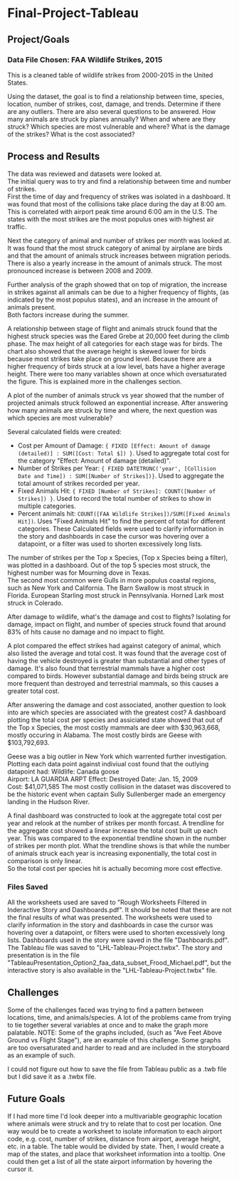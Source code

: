 # Final-Project-Tableau

## Project/Goals
### Data File Chosen: FAA Wildlife Strikes, 2015
This is a cleaned table of wildlife strikes from 2000-2015 in the United States. 

Using the dataset, the goal is to find a relationship between time, species, location, number of strikes, cost, damage, and trends.
Determine if there are any outliers.
There are also several questions to be answered.
How many animals are struck by planes annually?
When and where are they struck?
Which species are most vulnerable and where?
What is the damage of the strikes?
What is the cost associated?

## Process and Results
The data was reviewed and datasets were looked at.  
The initial query was to try and find a relationship between time and number of strikes.  
First the time of day and frequency of strikes was isolated in a dashboard.
It was found that most of the collisions take place during the day at 8:00 am. This is correlated with airport peak time around 6:00 am in the U.S.
The states with the most strikes are the most populus ones with highest air traffic.

Next the category of animal and number of strikes per month was looked at.
It was found that the most struck category of animal by airplane are birds and that the amount of animals struck increases between migration periods.
There is also a yearly increase in the amount of animals struck.  The most pronounced increase is between 2008 and 2009.

Further analysis of the graph showed that on top of migration, the increase in strikes against all animals can be due to a higher frequency of flights,
(as indicated by the most populus states), and an increase in the amount of animals present.  
Both factors increase during the summer.

A relationship between stage of flight and animals struck found that the highest struck species was the Eared Grebe at 20,000 feet during the climb phase.
The max height of all categories for each stage was for birds.
The chart also showed that the average height is skewed lower for birds because most strikes take place on ground level.
Because there are a higher frequency of birds struck at a low level, bats have a higher average height.
There were too many variables shown at once which oversaturated the figure.  This is explained more in the challenges section.

A plot of the number of animals struck vs year showed that the number of projected animals struck followed an exponential increase.
After answering how many animals are struck by time and where, the next question was which species are most vulnerable?

Several calculated fields were created:
- Cost per Amount of Damage: ```{ FIXED [Effect: Amount of damage (detailed)] : SUM([Cost: Total $]) }```.  Used to aggregate total cost for the category "Effect: Amount of damage (detailed)".
- Number of Strikes per Year: ```{ FIXED DATETRUNC('year', [Collision Date and Time]) : SUM([Number of Strikes])}```.  Used to aggregate the total amount of strikes recorded per year.
- Fixed Animals Hit: ```{ FIXED [Number of Strikes]: COUNT([Number of Strikes]) }```.  Used to record the total number of strikes to show in multiple categories.
- Percent animals hit: ```COUNT([FAA Wildlife Strikes])/SUM([Fixed Animals Hit])```.  Uses "Fixed Animals Hit" to find the percent of total for different categories.
These Calculated fields were used to clarify information in the story and dashboards in case the cursor was hovering over a datapoint,
or a filter was used to shorten excessively long lists.  

The number of strikes per the Top x Species, (Top x Species being a filter), was plotted in a dashboard.
Out of the top 5 species most struck, the highest number was for Mourning dove in Texas.  
The second most common were Gulls in more populus coastal regions, such as New York and California.
The Barn Swallow is most struck in Florida.
European Starling most struck in Pennsylvania.
Horned Lark most struck in Colerado.

After damage to wildlife, what's the damage and cost to flights?
Isolating for damage, impact on flight, and number of species struck found that around 
83% of hits cause no damage and no impact to flight.

A plot compared the effect strikes had against category of animal, which also listed the average and total cost.
It was found that the average cost of having the vehicle destroyed is greater than substantial and other types of damage.
It's also found that terrestrial mammals have a higher cost compared to birds.
However substantial damage and birds being struck are more frequent than destroyed and terrestrial mammals, so this causes a greater total cost.

After answering the damage and cost associated, another question to look into are which species are associated with the greatest cost?
A dashboard plotting the total cost per species and assiciated state showed that out of the Top x Species,
the most costly mammals are deer with $30,963,668, mostly occuring in Alabama.
The most costly birds are Geese with $103,792,693.

Geese was a big outlier in New York which warrented further investigation.
Plotting each data point against indiviual cost found that the outlying datapoint had:
Wildlife: Canada goose        
Airport: LA GUARDIA ARPT
Effect: Destroyed
Date: Jan. 15, 2009        
Cost: $41,071,585
The most costly collision in the dataset was discovered to be the historic event when captain Sully Sullenberger made an emergency landing in the Hudson River.

A final dashboard was constructed to look at the aggregate total cost per year and relook at the number of strikes per month forcast.
A trendline for the aggregate cost showed a linear increase the total cost built up each year.
This was compared to the exponential trendline shown in the number of strikes per month plot.
What the trendline shows is that while the number of animals struck each year is increasing exponentially,
the total cost in comparison is only linear.  
So the total cost per species hit is actually becoming more cost effective.

### Files Saved
All the worksheets used are saved to "Rough Worksheets Filtered in Inderactive Story and Dashboards.pdf".
It should be noted that these are not the final results of what was presented.
The worksheets were used to clarify information in the story and dashboards in case the cursor was hovering over a datapoint,
or filters were used to shorten excessively long lists.
Dashboards used in the story were saved in the file "Dashboards.pdf".
The Tableau file was saved to "LHL-Tableau-Project.twbx".
The story and presentation is in the file "TableauPresentation_Option2_faa_data_subset_Frood_Michael.pdf",
but the interactive story is also available in the "LHL-Tableau-Project.twbx" file.

## Challenges 
Some of the challenges faced was trying to find a pattern between locations, time, and animals/species.
A lot of the problems came from trying to tie together several variables at once and to make the graph more palatable.
NOTE: Some of the graphs included, (such as "Ave Feet Above Ground vs Flight Stage"), are an example of this challenge.
Some graphs are too oversaturated and harder to read and are included in the storyboard as an example of such.

I could not figure out how to save the file from Tableau public as a .twb file but I did save it as a .twbx file.

## Future Goals
If I had more time I'd look deeper into a multivariable geographic location where animals were struck and try to relate that to cost per location.
One way would be to create a worksheet to isolate information to each airport code, e.g. cost, number of strikes, distance from airport, average height, etc. in a table.
The table would be divided by state.  Then, I would create a map of the states, and place that worksheet information into a tooltip.
One could then get a list of all the state airport information by hovering the cursor it.
